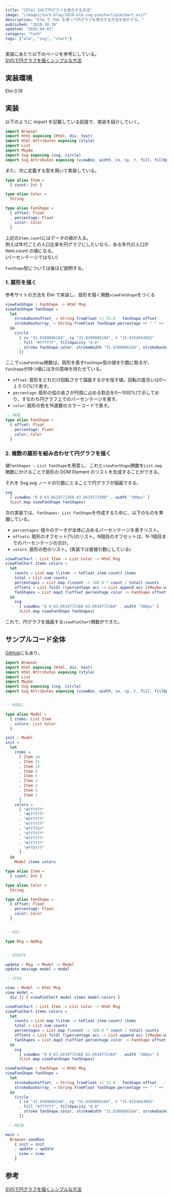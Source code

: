 ```yaml
---
title: "[Elm] SVGで円グラフを表示する方法"
image: "/images/tech-blog/2018-elm-svg-piechart/piechart.avif"
description: "Elm で SVG を使って円グラフを表示する方法を紹介する。"
published: "2018-10-30"
updated: "2025-04-03"
category: "tech"
tags: ["elm", "svg", "chart"]
---
```


実装にあたり以下のページを参考にしている。  
[SVGで円グラフを描くシンプルな方法](https://ksk-soft.com/2014/08/06/svg-pie-graph/)

## 実装環境

Elm 0.19

## 実装

以下のように import を記載している前提で、実装を紹介していく。

```elm
import Browser
import Html exposing (Html, div, text)
import Html.Attributes exposing (style)
import List
import Maybe
import Svg exposing (svg, circle)
import Svg.Attributes exposing (viewBox, width, cx, cy, r, fill, fillOpacity, stroke, strokeWidth, strokeDashoffset, strokeDasharray)
```

また、次に定義する型を用いて実装している。

```elm
type alias Item =
  { count: Int }

type alias Color =
  String

type alias FanShape =
  { offset: Float
  , percentage: Float
  , color: Color
  }
```

上記の`Item.count`にはデータの値が入る。  
例えば年代ごとの人口比率を円グラフにしたいなら、ある年代の人口が Item.count の値になる。  
(パーセンテージではない)

`FanShape`型については後ほど説明する。

### 1. 扇形を描く

参考サイトの方法を Elm で実装し、扇形を描く関数`viewFanShape`をつくる

```elm
viewFanShape : FanShape -> Html Msg
viewFanShape fanShape =
  let
    strokeDashoffset_ = String.fromFloat <| 25.0 - fanShape.offset
    strokeDasharray_ = String.fromFloat fanShape.percentage ++ " " ++ (String.fromFloat <| 100.0 - fanShape.percentage)
  in
    circle
      [ cx "31.8309886184", cy "31.8309886184", r "15.9154943092"
      , fill "#ffffff", fillOpacity "0.0"
      , stroke fanShape.color, strokeWidth "31.8309886184", strokeDashoffset strokeDashoffset_, strokeDasharray strokeDasharray_ ]
      []
```

ここで`viewFanShap`関数は、扇形を表す`FanShape`型の値を引数に取るが、`FanShape`が持つ値には次の意味を持たせている。

- `offset`: 扇形をどれだけ回転させて描画するかを指す値。回転の度合いは0〜１００[%]で表す。
- `percentage`: 扇形の弧の長さが円周に占める割合を0〜100[%]で示しており、すなわち円グラフ上でのパーセンテージを表す。
- `color`: 扇形の色を16進数のカラーコードで表す。

```elm
-- 再掲
type alias FanShape =
  { offset: Float
  , percentage: Float
  , color: Color
  }
```

### 2. 複数の扇形を組み合わせて円グラフを描く

値`fanShapes : List FanShape`を用意し、これと`viewFanShape`関数を`List.map`関数にかけることで扇形の DOM Element のリストを生成することができる。

それを Svg.svg ノードの引数にとることで円グラフが描画できる。

```elm
svg
  [ viewBox "0 0 63.6619772368 63.6619772368" , width "300px" ]
  (List.map viewFanShape fanShapes)
```

次の実装では、`fanShapes: List FanShape`を作成するために、以下のものを準備している。

- `percentages`: 個々のデータが全体に占めるパーセンテージを表すリスト。
- `offsets`: 扇形のオフセット[%]のリスト。N個目のオフセットは、N-1個目までのパーセンテージの合計。
- `colors`: 扇形の色のリスト。(実装では直接引数にしている)

```elm
viewPieChart : List Item -> List Color -> Html Msg
viewPieChart items colors =
  let
    counts = List.map (\item -> toFloat item.count) items
    total = List.sum counts
    percentages = List.map (\count -> 100.0 * count / total) counts
    offsets = List.foldl (\percentage acc -> List.append acc [(Maybe.withDefault 0.0 <| List.maximum acc) + percentage]) [0.0] percentages
    fanShapes = List.map3 (\offset percentage color -> FanShape offset percentage color) offsets percentages colors
  in
    svg
      [ viewBox "0 0 63.6619772368 63.6619772368" , width "300px" ]
      (List.map viewFanShape fanShapes)
```

これで、円グラフを描画する`viewPieChart`関数ができた。

## サンプルコード全体

[GitHub](https://github.com/hahnah/til-elm/tree/master/pie-chart)にもあり。

```elm
import Browser
import Html exposing (Html, div, text)
import Html.Attributes exposing (style)
import List
import Maybe
import Svg exposing (svg, circle)
import Svg.Attributes exposing (viewBox, width, cx, cy, r, fill, fillOpacity, stroke, strokeWidth, strokeDashoffset, strokeDasharray)


-- MODEL

type alias Model =
  { items: List Item
  , colors: List Color
  }

init : Model
init =
  let
    items =
      [ Item 34
      , Item 21
      , Item 13
      , Item 8
      , Item 5
      , Item 3
      , Item 2
      , Item 1
      , Item 1
      ]
    colors =
      [ "#ff7f7f"
      , "#bf7fff"
      , "#bfff7f"
      , "#7fffff"
      , "#ff7fbf"
      , "#7f7fff"
      , "#ffff7f"
      , "#ff7fff"
      , "#ffbf7f"
      ]
  in
    Model items colors

type alias Item =
  { count: Int }

type alias Color =
  String

type alias FanShape =
  { offset: Float
  , percentage: Float
  , color: Color
  }


-- MSG

type Msg = NoMsg


-- UPDATE

update : Msg -> Model -> Model
update message model = model

-- VIEW

view : Model -> Html Msg
view model =
  div [] [ viewPieChart model.items model.colors ]

viewPieChart : List Item -> List Color -> Html Msg
viewPieChart items colors =
  let
    counts = List.map (\item -> toFloat item.count) items
    total = List.sum counts
    percentages = List.map (\count -> 100.0 * count / total) counts
    offsets = List.foldl (\percentage acc -> List.append acc [(Maybe.withDefault 0.0 <| List.maximum acc) + percentage]) [0.0] percentages
    fanShapes = List.map3 (\offset percentage color -> FanShape offset percentage color) offsets percentages colors
  in
    svg
      [ viewBox "0 0 63.6619772368 63.6619772368" , width "300px" ]
      (List.map viewFanShape fanShapes)

viewFanShape : FanShape -> Html Msg
viewFanShape fanShape =
  let
    strokeDashoffset_ = String.fromFloat <| 25.0 - fanShape.offset
    strokeDasharray_ = String.fromFloat fanShape.percentage ++ " " ++ (String.fromFloat <| 100.0 - fanShape.percentage)
  in
    circle
      [ cx "31.8309886184", cy "31.8309886184", r "15.9154943092"
      , fill "#ffffff", fillOpacity "0.0"
      , stroke fanShape.color, strokeWidth "31.8309886184", strokeDashoffset strokeDashoffset_, strokeDasharray strokeDasharray_ ]
      []

 -- MAIN

main =
  Browser.sandbox
    { init = init
    , update = update
    , view = view
    }
```

## 参考

[SVGで円グラフを描くシンプルな方法](https://ksk-soft.com/2014/08/06/svg-pie-graph/)
